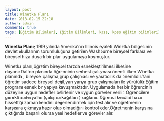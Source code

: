 ```yaml
---
layout: post
title: Winetka Planı
date: 2013-02-15 22:18
author: admin
comments: true
tags: [Eğitim Bilimleri, Eğitim Bilimleri, kpss, kpss eğitim bilimleri]
---
```

<strong>Winetka Planı;</strong> 1919 yılında Amerika’nın Illinois eyaleti Winetka bölgesinin devlet okullarının sorumluluğuna getirilen Washburne bireysel farklara ve bireysel hıza duyarlı bir plan uygulamaya koymuştur.

Winetka planı,öğretim bireysel tarzda esnekleştirilmesi ilkesine dayanır.Dalton planında öğrencinin serbest çalışması önemli ilken Winetka planında , bireysel çalışma,grup çalışması ve yaratıcılık da önemlidir.Yani öğretim sadece bireysel değil,yarı yarıya grup çalışmaları ile yürütülür.Eğitim programı esnek bir yapıya kavuşmaktadır.
Uygulamada her bir öğrencinin düzeyine uygun hedefler belirlenir ve uygun görevler verilir. Öğrencilere gerekli materyaller (çalışma kağıtları ) sağlanır. Öğrenci kendini hazır hissettiği zaman kendini değerlendirmek için test alır ve öğretmenin karşısına çıkmaya hazır olup olmadığını kontrol eder.Öğretmenin karşısına çıktığında başarılı olursa yeni hedefler ve görevler alır.
